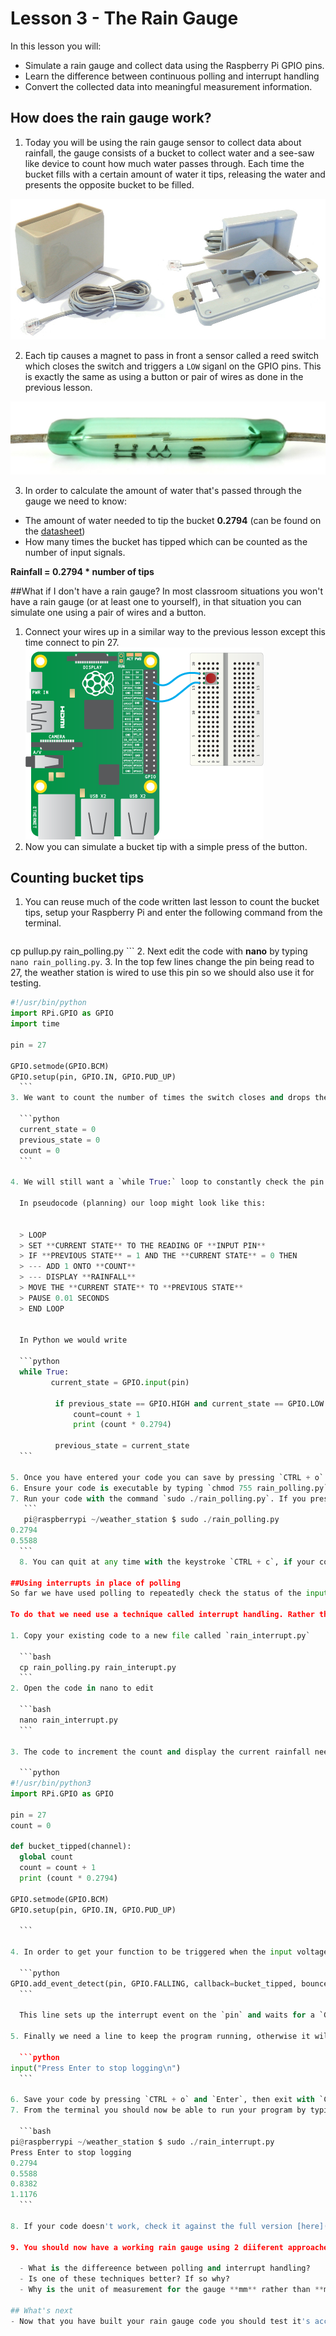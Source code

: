 # Lesson 3 - The Rain Gauge

In this lesson you will:

- Simulate a rain gauge and collect data using the Raspberry Pi GPIO pins.
- Learn the difference between continuous polling and interrupt handling
- Convert the collected data into meaningful measurement information.

## How does the rain gauge work?

1. Today you will be using the rain gauge sensor to collect data about rainfall, the gauge consists of a bucket to collect water and a see-saw like device to count how much water passes through. Each time the bucket fills with a certain amount of water it tips, releasing the water and presents the opposite bucket to be filled.

  ![](images/rain_gauge_both.jpg)

2. Each tip causes a magnet to pass in front a sensor called a reed switch which closes the switch and triggers a `LOW` siganl on the GPIO pins. This is exactly the same as using a button or pair of wires as done in the previous lesson.

  ![](images/reed_switch.jpg)

3. In order to calculate the amount of water that's passed through the gauge we need to know:
  - The amount of water needed to tip the bucket **0.2794** (can be found on the [datasheet](https://www.argentdata.com/files/80422_datasheet.pdf))
  - How many times the bucket has tipped which can be counted as the number of input signals.

  **Rainfall = 0.2794 * number of tips**

##What if I don't have a rain gauge?
In most classroom situations you won't have a rain gauge (or at least one to yourself), in that situation you can simulate one using a pair of wires and a button.

1. Connect your wires up in a similar way to the previous lesson  except this time connect to pin 27.
	![](images/gpio-setup.png)
2. Now you can simulate a bucket tip with a simple press of the button.

## Counting bucket tips
1. You can reuse much of the code written last lesson to count the bucket tips, setup your Raspberry Pi and enter the following command from the terminal.

	```bash
cp pullup.py rain_polling.py
	```
2. Next edit the code with **nano**  by typing `nano rain_polling.py`.
3. In the top few lines change the pin being read to 27, the weather station is wired to use this pin so we should also use it for testing.

  ```python
  #!/usr/bin/python
  import RPi.GPIO as GPIO
  import time

  pin = 27

  GPIO.setmode(GPIO.BCM)
  GPIO.setup(pin, GPIO.IN, GPIO.PUD_UP)
    ```
3. We want to count the number of times the switch closes and drops the voltage from `HIGH` to `LOW`. In order to do this we need to keep track of the **current state** of the pin, the **previous state** and also the **count** of how many siganls there have been. To do this create 3 variables and set them each to 0.

	```python
	current_state = 0
	previous_state = 0
	count = 0
	```

4. We will still want a `while True:` loop to constantly check the pin status, but we want to do something extra with it.

	In pseudocode (planning) our loop might look like this:
	
	
	> LOOP  
	> SET **CURRENT STATE** TO THE READING OF **INPUT PIN**  
	> IF **PREVIOUS STATE** = 1 AND THE **CURRENT STATE** = 0 THEN  
	> --- ADD 1 ONTO **COUNT**  
	> --- DISPLAY **RAINFALL**  
	> MOVE THE **CURRENT STATE** TO **PREVIOUS STATE**  
	> PAUSE 0.01 SECONDS  
	> END LOOP  
	

	In Python we would write
		
	```python
	while True:
	       current_state = GPIO.input(pin)

	        if previous_state == GPIO.HIGH and current_state == GPIO.LOW:
	            count=count + 1
	            print (count * 0.2794)

			previous_state = current_state
	```
	
5. Once you have entered your code you can save by pressing `CTRL + o` then `enter`, and then exit with `CTRL + x`.
6. Ensure your code is executable by typing `chmod 755 rain_polling.py`.
7. Run your code with the command `sudo ./rain_polling.py`. If you press your button a few times, it should look something like this:
     ```
     pi@raspberrypi ~/weather_station $ sudo ./rain_polling.py 
0.2794
0.5588
	```
	8. You can quit at any time with the keystroke `CTRL + c`, if your code doesn't work review the steps and the complete `rain_polling.py` code [here](code/rain_polling.py).

##Using interrupts in place of polling
So far we have used polling to repeatedly check the status of the input pin, something which is very inefficient. The code constantly checks for rainfall every 0.01 seconds, which uses some processing power. Wouldn't it be better if the system only checked for rainfall when it was raining and ignored the rain gauge the rest of the time?

To do that we need use a technique called interrupt handling. Rather than constantly check the status of the pin, we use a mechanism called an interrupt to trigger a function.

1. Copy your existing code to a new file called `rain_interrupt.py`

	```bash
	cp rain_polling.py rain_interupt.py
	```
2. Open the code in nano to edit

	```bash
	nano rain_interrupt.py
	```

3. The code to increment the count and display the current rainfall need to be moved into a function. You should also remove the variables **current_state** and **previous_state** as we won't need them. You ought call the function something sensible and you will need this function name for the next step. We've called ours `bucket_tipped`

	```python
#!/usr/bin/python3
import RPi.GPIO as GPIO

pin = 27
count = 0

def bucket_tipped(channel):
    global count
    count = count + 1
    print (count * 0.2794)

GPIO.setmode(GPIO.BCM)
GPIO.setup(pin, GPIO.IN, GPIO.PUD_UP)

	```

4. In order to get your function to be triggered when the input voltage on pin 27 drops, you will need to define an interrupt event. Add this line to your code:

	```python
GPIO.add_event_detect(pin, GPIO.FALLING, callback=bucket_tipped, bouncetime=300)
	```

	This line sets up the interrupt event on the `pin` and waits for a `GPIO.FALLING` event. When detected it calls the `bucket_tipped` function. The `bouncetime=300` parameter specifies the minimum time (milliseconds) between two event being detected.

5. Finally we need a line to keep the program running, otherwise it will finish before any rain is detected. For now we'll get it to wait for the user to press enter, and then exit.

	```python
input("Press Enter to stop logging\n")
	```

6. Save your code by pressing `CTRL + o` and `Enter`, then exit with `CTRL + x`.
7. From the terminal you should now be able to run your program by typing `sudo ./rain_interrupt.py`, the output should look something like this:

	```bash
pi@raspberrypi ~/weather_station $ sudo ./rain_interrupt.py
Press Enter to stop logging
0.2794
0.5588
0.8382
1.1176
	```

8. If your code doesn't work, check it against the full version [here](code/rain_interrupt.py).

9. You should now have a working rain gauge using 2 diiferent approaches:

	- What is the differeence between polling and interrupt handling?
	- Is one of these techniques better? If so why?
	- Why is the unit of measurement for the gauge **mm** rather than **ml**?

## What's next
- Now that you have built your rain gauge code you should test it's accuracy, how much water would 1mm be in the top of the bucket?

